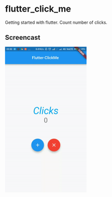 # flutter_click_me

Getting started with flutter.
Count number of clicks.

## Screencast
<img src="media/clickme.gif" height = "480" width="270">

